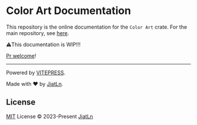 # Color Art Documentation

This repository is the online documentation for the `Color Art` crate. For the main repository, see [here](https://github.com/JiatLn/color-art).

⚠️This documentation is WIP!!!

[Pr welcome](https://github.com/JiatLn/color-art-docs/pulls)!

---

Powered by [VITEPRESS](https://vitepress.dev).

Made with ❤️ by [JiatLn](https://github.com/JiatLn).

## License

[MIT](./LICENSE) License © 2023-Present [JiatLn](https://github.com/JiatLn)

